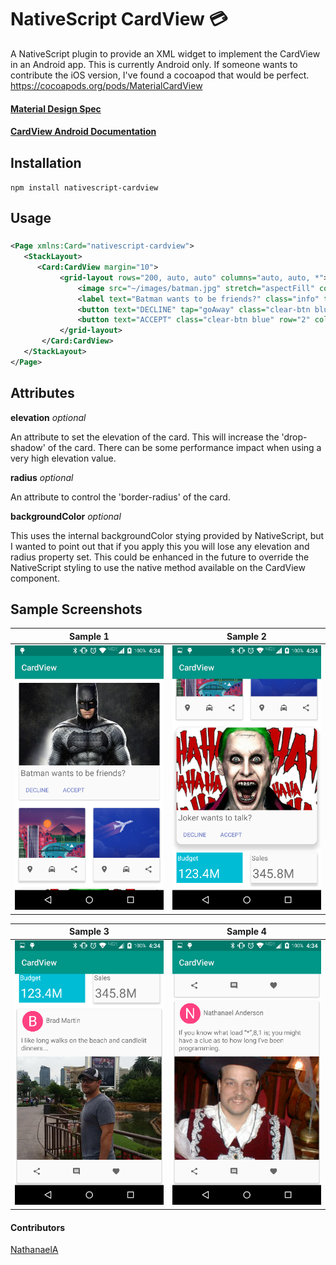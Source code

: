 ﻿# NativeScript CardView :credit_card:

A NativeScript plugin to provide an XML widget to implement the CardView in an Android app. This is currently Android only. If someone wants to contribute the iOS version, I've found a cocoapod that would be perfect. https://cocoapods.org/pods/MaterialCardView

#### [Material Design Spec](https://www.google.com/design/spec/components/cards.html)
#### [CardView Android Documentation](http://developer.android.com/intl/zh-tw/reference/android/support/v7/widget/CardView.html) 

## Installation
`npm install nativescript-cardview`

## Usage

###
```XML
<Page xmlns:Card="nativescript-cardview">
   <StackLayout>     
      <Card:CardView margin="10">
           <grid-layout rows="200, auto, auto" columns="auto, auto, *">
               <image src="~/images/batman.jpg" stretch="aspectFill" colSpan="3" row="0" />
               <label text="Batman wants to be friends?" class="info" textWrap="true" row="1" colSpan="3" />          
               <button text="DECLINE" tap="goAway" class="clear-btn blue" row="2" col="0" />
               <button text="ACCEPT" class="clear-btn blue" row="2" col="1" />
           </grid-layout>
       </Card:CardView>
   </StackLayout>
</Page>
```

## Attributes
**elevation** *optional*

 An attribute to set the elevation of the card. This will increase the 'drop-shadow' of the card.
There can be some performance impact when using a very high elevation value.

**radius** *optional*

An attribute to control the 'border-radius' of the card.

**backgroundColor** *optional*

This uses the internal backgroundColor stying provided by NativeScript, but I wanted to point out that if you apply this
you will lose any elevation and radius property set. This could be enhanced in the future to override the NativeScript styling
to use the native method available on the CardView component.


## Sample Screenshots

Sample 1 |  Sample 2
-------- | ---------
![Sample1](sample_card1.png) | ![Sample2](sample_card2.png)

Sample 3 | Sample 4
-------- | -------
![Sample3](sample_card3.png) | ![Sample4](sample_card4.png)


#### Contributors
[NathanaelA](https://github.com/NathanaelA)
